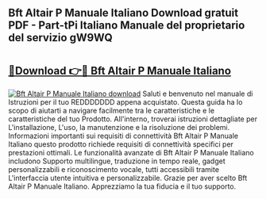 ## Bft Altair P Manuale Italiano Download gratuit PDF - Part-tPi Italiano Manuale del proprietario del servizio gW9WQ

# <h2><a href="http://dfcb6vb.blite.top/?on=Bft+Altair+P+Manuale+Italiano">🔗Download 👉🔴 Bft Altair P Manuale Italiano</a></h2>

[![Bft Altair P Manuale Italiano download](https://i.imgur.com/lujVjoI.png)](http://dfcb6vb.blite.top/?on=Bft+Altair+P+Manuale+Italiano)
Saluti e benvenuto nel manuale di Istruzioni per il tuo REDDDDDDD appena acquistato. Questa guida ha lo scopo di aiutarti a navigare facilmente tra le caratteristiche e le caratteristiche del tuo Prodotto. All'interno, troverai istruzioni dettagliate per L'installazione, L'uso, la manutenzione e la risoluzione dei problemi. Informazioni importanti sui requisiti di connettività Bft Altair P Manuale Italiano questo prodotto richiede requisiti di connettività specifici per prestazioni ottimali. Le funzionalità avanzate di Bft Altair P Manuale Italiano includono Supporto multilingue, traduzione in tempo reale, gadget personalizzabili e riconoscimento vocale, tutti accessibili tramite L'interfaccia utente intuitiva e personalizzabile. Grazie per aver scelto Bft Altair P Manuale Italiano. Apprezziamo la tua fiducia e il tuo supporto.
